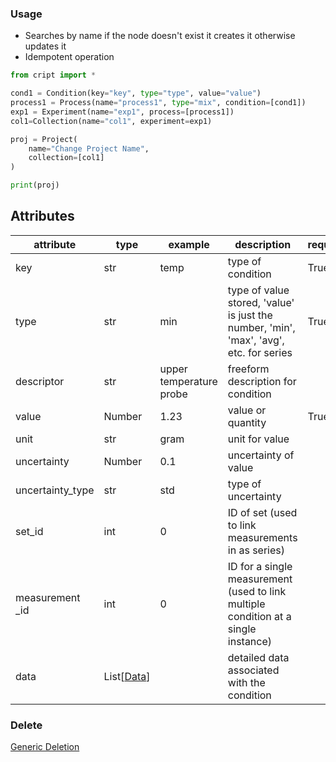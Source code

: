 ### Usage

- Searches by name if the node doesn't exist it creates it otherwise updates it
- Idempotent operation

```python
from cript import *

cond1 = Condition(key="key", type="type", value="value")
process1 = Process(name="process1", type="mix", condition=[cond1])
exp1 = Experiment(name="exp1", process=[process1])
col1=Collection(name="col1", experiment=exp1)

proj = Project(
    name="Change Project Name",
    collection=[col1]
)

print(proj)
```


## Attributes

| attribute        | type   | example                 | description                                                                            | required | vocab |
|------------------|--------|-------------------------|----------------------------------------------------------------------------------------|----------|-------|
| key              | str    | temp                    | type of condition                                                                      | True     | [Name](https://app.criptapp.org/vocab/condition_key)  |
| type             | str    | min                     | type of value stored, 'value' is just the number, 'min', 'max', 'avg', etc. for series | True     | [Value Type](https://app.criptapp.org/vocab/condition_key)  |
| descriptor       | str    | upper temperature probe | freeform description for condition                                                     |          |       |
| value            | Number | 1.23                    | value or quantity                                                                      | True     |       |
| unit             | str    | gram                    | unit for value                                                                         |          |       |
| uncertainty      | Number | 0.1                     | uncertainty of value                                                                   |          |       |
| uncertainty_type | str    | std                     | type of uncertainty                                                                    |          | [Name](https://app.criptapp.org/vocab/uncertainty_type)  |
| set_id           | int    | 0                       | ID of set (used to link measurements in as series)                                     |          |       |
| measurement _id  | int    | 0                       | ID for a single measurement (used to link multiple condition at a single instance)     |          |       |
| data             | List[[Data](../data)] |                         | detailed data associated with the condition                                            |          |       |

### Delete
[Generic Deletion](../delete.md)
